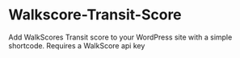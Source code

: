 # Walkscore-Transit-Score
Add WalkScores Transit score to your WordPress site with a simple shortcode. Requires a WalkScore api key
